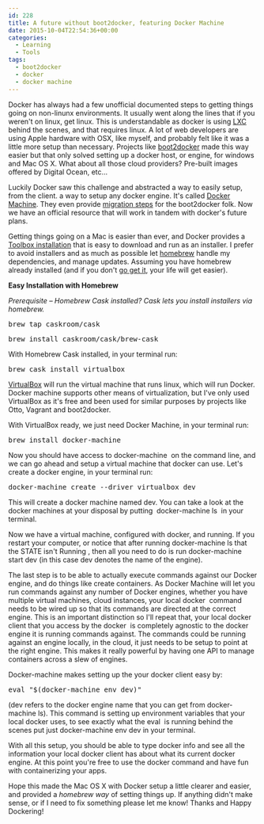 ```yaml
---
id: 228
title: A future without boot2docker, featuring Docker Machine
date: 2015-10-04T22:54:36+00:00
categories:
  - Learning
  - Tools
tags:
  - boot2docker
  - docker
  - docker machine
---
```


Docker has always had a few unofficial documented steps to getting things going on non-linunx environments. It usually went along the lines that if you weren't on linux, get linux. This is understandable as docker is using [LXC](https://en.wikipedia.org/wiki/LXC) behind the scenes, and that requires linux. A lot of web developers are using Apple hardware with OSX, like myself, and probably felt like it was a little more setup than necessary. Projects like [boot2docker](http://boot2docker.io/) made this way easier but that only solved setting up a docker host, or engine, for windows and Mac OS X. What about all those cloud providers? Pre-built images offered by Digital Ocean, etc...

Luckily Docker saw this challenge and abstracted a way to easily setup, from the client. a way to setup any docker engine. It's called [Docker Machine](https://docs.docker.com/machine/). They even provide [migration steps](https://docs.docker.com/machine/migrate-to-machine/) for the boot2docker folk. Now we have an official resource that will work in tandem with docker's future plans.

Getting things going on a Mac is easier than ever, and Docker provides a [Toolbox installation](https://docs.docker.com/installation/mac/) that is easy to download and run as an installer. I prefer to avoid installers and as much as possible let [homebrew](http://brew.sh/) handle my dependencies, and manage updates. Assuming you have homebrew already installed (and if you don't [go get it](http://brew.sh/), your life will get easier).

**Easy Installation with Homebrew**

_Prerequisite – Homebrew Cask installed? Cask lets you install installers via homebrew._

<pre class="lang:sh decode:true">brew tap caskroom/cask</pre>

<pre class="lang:sh decode:true">brew install caskroom/cask/brew-cask</pre>

With Homebrew Cask installed, in your terminal run:

<pre class="lang:sh decode:true">brew cask install virtualbox</pre>

[VirtualBox](https://www.virtualbox.org) will run the virtual machine that runs linux, which will run Docker. Docker machine supports other means of virtualization, but I've only used VirtualBox as it's free and been used for similar purposes by projects like Otto, Vagrant and boot2docker.

With VirtualBox ready, we just need Docker Machine, in your terminal run:

<pre class="lang:sh decode:true">brew install docker-machine</pre>

Now you should have access to <span class="lang:default decode:true crayon-inline ">docker-machine</span>  on the command line, and we can go ahead and setup a virtual machine that docker can use. Let's create a docker engine, in your terminal run:

<pre class="lang:sh decode:true">docker-machine create --driver virtualbox dev</pre>

This will create a docker machine named <span class="lang:default decode:true crayon-inline">dev</span>. You can take a look at the docker machines at your disposal by putting  <span class="lang:default decode:true crayon-inline">docker-machine ls</span>  in your terminal.

Now we have a virtual machine, configured with docker, and running. If you restart your computer, or notice that after running <span class="lang:default decode:true crayon-inline ">docker-machine ls</span> that the <span class="lang:default decode:true crayon-inline ">STATE</span> isn't <span class="lang:default decode:true crayon-inline">Running</span> , then all you need to do is run <span class="lang:default decode:true crayon-inline ">docker-machine start dev</span> (in this case <span class="lang:default decode:true crayon-inline ">dev</span> denotes the name of the engine).

The last step is to be able to actually execute commands against our Docker engine, and do things like create containers. As Docker Machine will let you run commands against any number of Docker engines, whether you have multiple virtual machines, cloud instances, your local <span class="lang:default decode:true crayon-inline ">docker</span>  command needs to be wired up so that its commands are directed at the correct engine. This is an important distinction so I'll repeat that, your local docker client that you access by the <span class="lang:default decode:true crayon-inline ">docker</span>  is completely agnostic to the docker engine it is running commands against. The commands could be running against an engine locally, in the cloud, it just needs to be setup to point at the right engine. This makes it really powerful by having one API to manage containers across a slew of engines.

Docker-machine makes setting up the your docker client easy by:

<pre class="lang:sh decode:true ">eval "$(docker-machine env dev)"</pre>

(dev refers to the docker engine name that you can get from <span class="lang:default decode:true crayon-inline">docker-machine ls</span>). This command is setting up environment variables that your local docker uses, to see exactly what the <span class="lang:default decode:true crayon-inline ">eval</span>  is running behind the scenes put just <span class="lang:default decode:true crayon-inline">docker-machine env dev</span> in your terminal.

With all this setup, you should be able to type <span class="lang:default decode:true crayon-inline ">docker info</span> and see all the information your local docker client has about what its current docker engine. At this point you're free to use the <span class="lang:default decode:true crayon-inline ">docker</span> command and have fun with containerizing your apps.

Hope this made the Mac OS X with Docker setup a little clearer and easier, and provided a *homebrew way* of setting things up. If anything didn't make sense, or if I need to fix something please let me know! Thanks and Happy Dockering!
